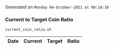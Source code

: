 Generated on `Monday 04-October-2021 at 00:16:10`

### Current to Target Coin Ratio
`current_coin_ratio.sh`

Date|Current|Target|Ratio
---|---|---|---

